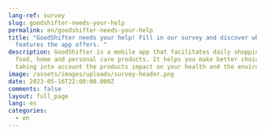 ```yaml
---
lang-ref: survey
slug: goodshifter-needs-your-help
permalink: en/goodshifter-needs-your-help
title: "GoodShifter needs your help! Fill in our survey and discover what
  features the app offers. "
description: GoodShifter is a mobile app that facilitates daily shopping for
  food, home and personal care products. It helps you make better choices by
  taking into account the products impact on your health and the environment.
image: /assets/images/uploads/survey-header.png
date: 2023-05-16T22:00:00.000Z
comments: false
layout: full_page
lang: en
categories:
  - en
---
```


<iframe data-tally-src="https://tally.so/embed/woDR7N?alignLeft=1&hideTitle=1&transparentBackground=1&dynamicHeight=1" loading="lazy" width="100%" height="1000" frameborder="0" marginheight="0" marginwidth="0" title="GoodShifter [EN]"></iframe><script>var d=document,w="https://tally.so/widgets/embed.js",v=function(){"undefined"!=typeof Tally?Tally.loadEmbeds():d.querySelectorAll("iframe[data-tally-src]:not([src])").forEach((function(e){e.src=e.dataset.tallySrc}))};if("undefined"!=typeof Tally)v();else if(d.querySelector('script[src="'+w+'"]')==null){var s=d.createElement("script");s.src=w,s.onload=v,s.onerror=v,d.body.appendChild(s);}</script>


